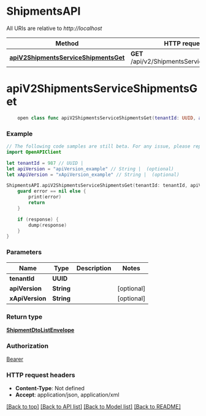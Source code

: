# ShipmentsAPI

All URIs are relative to *http://localhost*

Method | HTTP request | Description
------------- | ------------- | -------------
[**apiV2ShipmentsServiceShipmentsGet**](ShipmentsAPI.md#apiv2shipmentsserviceshipmentsget) | **GET** /api/v2/ShipmentsService/Shipments | 


# **apiV2ShipmentsServiceShipmentsGet**
```swift
    open class func apiV2ShipmentsServiceShipmentsGet(tenantId: UUID, apiVersion: String? = nil, xApiVersion: String? = nil, completion: @escaping (_ data: ShipmentDtoListEnvelope?, _ error: Error?) -> Void)
```



### Example
```swift
// The following code samples are still beta. For any issue, please report via http://github.com/OpenAPITools/openapi-generator/issues/new
import OpenAPIClient

let tenantId = 987 // UUID | 
let apiVersion = "apiVersion_example" // String |  (optional)
let xApiVersion = "xApiVersion_example" // String |  (optional)

ShipmentsAPI.apiV2ShipmentsServiceShipmentsGet(tenantId: tenantId, apiVersion: apiVersion, xApiVersion: xApiVersion) { (response, error) in
    guard error == nil else {
        print(error)
        return
    }

    if (response) {
        dump(response)
    }
}
```

### Parameters

Name | Type | Description  | Notes
------------- | ------------- | ------------- | -------------
 **tenantId** | **UUID** |  | 
 **apiVersion** | **String** |  | [optional] 
 **xApiVersion** | **String** |  | [optional] 

### Return type

[**ShipmentDtoListEnvelope**](ShipmentDtoListEnvelope.md)

### Authorization

[Bearer](../README.md#Bearer)

### HTTP request headers

 - **Content-Type**: Not defined
 - **Accept**: application/json, application/xml

[[Back to top]](#) [[Back to API list]](../README.md#documentation-for-api-endpoints) [[Back to Model list]](../README.md#documentation-for-models) [[Back to README]](../README.md)

